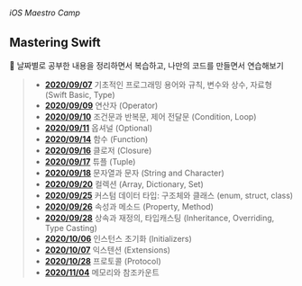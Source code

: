###### iOS Maestro Camp

## Mastering Swift

📖 날짜별로 공부한 내용을 정리하면서 복습하고, 나만의 코드를 만들면서 연습해보기



> - **[2020/09/07](https://github.com/LoganiOS/MasteringSwift/blob/main/200907.md)**     기초적인 프로그래밍 용어와 규칙, 변수와 상수, 자료형 (Swift Basic, Type)
> - **[2020/09/09](https://github.com/LoganiOS/MasteringSwift/blob/main/200909.md)**     연산자 (Operator)
> - **[2020/09/10](https://github.com/LoganiOS/MasteringSwift/blob/main/200910.md)**     조건문과 반복문, 제어 전달문 (Condition, Loop)
> - **[2020/09/11](https://github.com/LoganiOS/MasteringSwift/blob/main/200911.md)**     옵셔널 (Optional)
> - **[2020/09/14](https://github.com/LoganiOS/MasteringSwift/blob/main/200914.md)**     함수 (Function)
> - **[2020/09/16](https://github.com/LoganiOS/MasteringSwift/blob/main/200916.md)**     클로저 (Closure)
> - **[2020/09/17](https://github.com/LoganiOS/MasteringSwift/blob/main/200917.md)**     튜플 (Tuple)
> - **[2020/09/18](https://github.com/LoganiOS/MasteringSwift/blob/main/200918.md)**     문자열과 문자 (String and Character)
> - **[2020/09/20](https://github.com/LoganiOS/MasteringSwift/blob/main/200920.md)**     컬렉션 (Array, Dictionary, Set)
> - **[2020/09/25](https://github.com/LoganiOS/MasteringSwift/blob/main/200925.md)**     커스텀 데이터 타입: 구조체와 클래스 (enum, struct, class)
> - **[2020/09/26](https://github.com/LoganiOS/MasteringSwift/blob/main/200926.md)**     속성과 메소드 (Property, Method)
> - **[2020/09/28](https://github.com/LoganiOS/MasteringSwift/blob/main/200928.md)**     상속과 재정의, 타입캐스팅 (Inheritance, Overriding, Type Casting)
> - **[2020/10/06](https://github.com/LoganiOS/MasteringSwift/blob/main/201006.md)**     인스턴스 초기화 (Initializers)
> - **[2020/10/07](https://github.com/LoganiOS/MasteringSwift/blob/main/201007.md)**     익스텐션 (Extensions)
> - **[2020/10/28](https://github.com/LoganiOS/MasteringSwift/blob/main/201028.md)**     프로토콜 (Protocol)
> - **[2020/11/04](https://github.com/LoganiOS/MasteringSwift/blob/main/201104.md)**     메모리와 참조카운트
